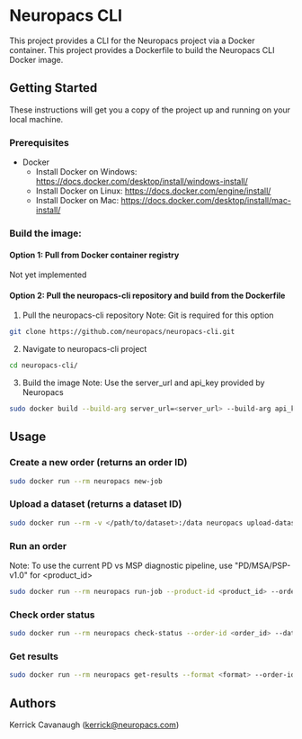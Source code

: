 # Neuropacs CLI

This project provides a CLI for the Neuropacs project via a Docker container. This project provides a Dockerfile to build the Neuropacs CLI Docker image.

## Getting Started

These instructions will get you a copy of the project up and running on your local machine.

### Prerequisites

- Docker
  - Install Docker on Windows: https://docs.docker.com/desktop/install/windows-install/
  - Install Docker on Linux: https://docs.docker.com/engine/install/
  - Install Docker on Mac: https://docs.docker.com/desktop/install/mac-install/

### Build the image:

#### Option 1: Pull from Docker container registry

Not yet implemented

#### Option 2: Pull the neuropacs-cli repository and build from the Dockerfile

1. Pull the neuropacs-cli repository
   Note: Git is required for this option

```bash
git clone https://github.com/neuropacs/neuropacs-cli.git
```

2. Navigate to neuropacs-cli project

```bash
cd neuropacs-cli/
```

3. Build the image
   Note: Use the server_url and api_key provided by Neuropacs

```bash
sudo docker build --build-arg server_url=<server_url> --build-arg api_key=<api_key> -t neuropacs .neuropacs-cli/project
```

## Usage

### Create a new order (returns an order ID)

```bash
sudo docker run --rm neuropacs new-job
```

### Upload a dataset (returns a dataset ID)

```bash
sudo docker run --rm -v </path/to/dataset>:/data neuropacs upload-dataset --dataset-path /data --order-id <order_id>
```

### Run an order

Note: To use the current PD vs MSP diagnostic pipeline, use "PD/MSA/PSP-v1.0" for <product_id>

```bash
sudo docker run --rm neuropacs run-job --product-id <product_id> --order-id <order_id> --dataset-id <dataset_id>
```

### Check order status

```bash
sudo docker run --rm neuropacs check-status --order-id <order_id> --dataset-id <dataset_id>
```

### Get results

```bash
sudo docker run --rm neuropacs get-results --format <format> --order-id <order_id> --dataset-id <dataset_id>
```

## Authors

Kerrick Cavanaugh (kerrick@neuropacs.com)
